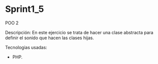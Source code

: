 # Sprint1_5
POO 2

Descripción:
En este ejercicio se trata de hacer una clase abstracta para definir el sonido que hacen las clases hijas.

Tecnologias usadas:
- PHP.
